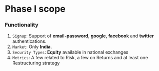 # Phase I scope

### Functionality
1. `Signup`: Support of **email-password**, **google**, **facebook** and **twitter** authentications.
2. `Market`: Only **India**.
3. `Security Types`: **Equity** available in national exchanges
4. `Metrics`: A few related to Risk, a few on Returns and at least one Restructuring strategy
